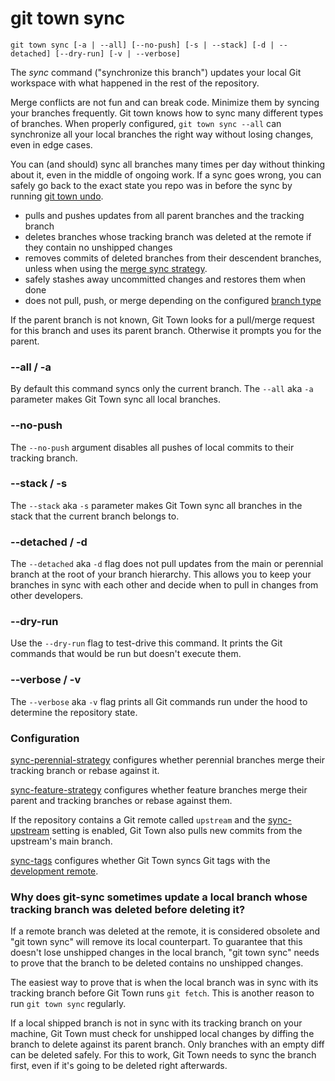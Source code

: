 # git town sync

```command-summary
git town sync [-a | --all] [--no-push] [-s | --stack] [-d | --detached] [--dry-run] [-v | --verbose]
```

The _sync_ command ("synchronize this branch") updates your local Git workspace
with what happened in the rest of the repository.

Merge conflicts are not fun and can break code. Minimize them by syncing your
branches frequently. Git town knows how to sync many different types of
branches. When properly configured, `git town sync --all` can synchronize all
your local branches the right way without losing changes, even in edge cases.

You can (and should) sync all branches many times per day without thinking about
it, even in the middle of ongoing work. If a sync goes wrong, you can safely go
back to the exact state you repo was in before the sync by running
[git town undo](undo.md).

- pulls and pushes updates from all parent branches and the tracking branch
- deletes branches whose tracking branch was deleted at the remote if they
  contain no unshipped changes
- removes commits of deleted branches from their descendent branches, unless
  when using the
  [merge sync strategy](../preferences/sync-feature-strategy.md#merge).
- safely stashes away uncommitted changes and restores them when done
- does not pull, push, or merge depending on the configured
  [branch type](../branch-types.md)

If the parent branch is not known, Git Town looks for a pull/merge request for
this branch and uses its parent branch. Otherwise it prompts you for the parent.

### --all / -a

By default this command syncs only the current branch. The `--all` aka `-a`
parameter makes Git Town sync all local branches.

### --no-push

The `--no-push` argument disables all pushes of local commits to their tracking
branch.

### --stack / -s

The `--stack` aka `-s` parameter makes Git Town sync all branches in the stack
that the current branch belongs to.

### --detached / -d

The `--detached` aka `-d` flag does not pull updates from the main or perennial
branch at the root of your branch hierarchy. This allows you to keep your
branches in sync with each other and decide when to pull in changes from other
developers.

### --dry-run

Use the `--dry-run` flag to test-drive this command. It prints the Git commands
that would be run but doesn't execute them.

### --verbose / -v

The `--verbose` aka `-v` flag prints all Git commands run under the hood to
determine the repository state.

### Configuration

[sync-perennial-strategy](../preferences/sync-perennial-strategy.md) configures
whether perennial branches merge their tracking branch or rebase against it.

[sync-feature-strategy](../preferences/sync-feature-strategy.md) configures
whether feature branches merge their parent and tracking branches or rebase
against them.

If the repository contains a Git remote called `upstream` and the
[sync-upstream](../preferences/sync-upstream.md) setting is enabled, Git Town
also pulls new commits from the upstream's main branch.

[sync-tags](../preferences/sync-tags.md) configures whether Git Town syncs Git
tags with the [development remote](../preferences/dev-remote.md).

### Why does git-sync sometimes update a local branch whose tracking branch was deleted before deleting it?

If a remote branch was deleted at the remote, it is considered obsolete and "git
town sync" will remove its local counterpart. To guarantee that this doesn't
lose unshipped changes in the local branch, "git town sync" needs to prove that
the branch to be deleted contains no unshipped changes.

The easiest way to prove that is when the local branch was in sync with its
tracking branch before Git Town runs `git fetch`. This is another reason to run
`git town sync` regularly.

If a local shipped branch is not in sync with its tracking branch on your
machine, Git Town must check for unshipped local changes by diffing the branch
to delete against its parent branch. Only branches with an empty diff can be
deleted safely. For this to work, Git Town needs to sync the branch first, even
if it's going to be deleted right afterwards.
